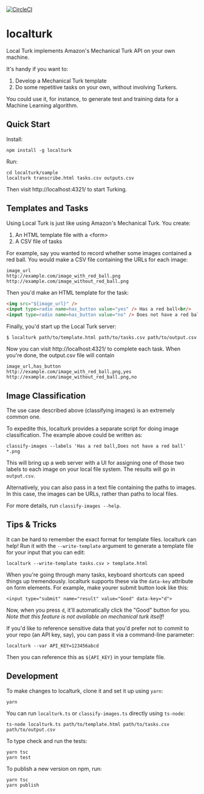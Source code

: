 [![CircleCI](https://circleci.com/gh/danvk/localturk.svg?style=svg)](https://circleci.com/gh/danvk/localturk)

# localturk

Local Turk implements Amazon's Mechanical Turk API on your own machine.

It's handy if you want to:

1. Develop a Mechanical Turk template
2. Do some repetitive tasks on your own, without involving Turkers.

You could use it, for instance, to generate test and training data for a Machine Learning algorithm.

## Quick Start

Install:

    npm install -g localturk

Run:

    cd localturk/sample
    localturk transcribe.html tasks.csv outputs.csv

Then visit http://localhost:4321/ to start Turking.

## Templates and Tasks

Using Local Turk is just like using Amazon's Mechanical Turk. You create:

1. An HTML template file with a &lt;form&gt;
2. A CSV file of tasks

For example, say you wanted to record whether some images contained a red ball. You would make a CSV file containing the URLs for each image:

    image_url
    http://example.com/image_with_red_ball.png
    http://example.com/image_without_red_ball.png

Then you'd make an HTML template for the task:

```html
<img src="${image_url}" />
<input type=radio name=has_button value="yes" /> Has a red ball<br/>
<input type=radio name=has_button value="no" /> Does not have a red ball<br/>
```

Finally, you'd start up the Local Turk server:

    $ localturk path/to/template.html path/to/tasks.csv path/to/output.csv

Now you can visit http://localhost:4321/ to complete each task. When you're done, the output.csv file will contain

    image_url,has_button
    http://example.com/image_with_red_ball.png,yes
    http://example.com/image_without_red_ball.png,no

## Image Classification

The use case described above (classifying images) is an extremely common one.

To expedite this, localturk provides a separate script for doing image
classification. The example above could be written as:

    classify-images --labels 'Has a red ball,Does not have a red ball' *.png

This will bring up a web server with a UI for assigning one of those two labels
to each image on your local file system. The results will go in `output.csv`.

Alternatively, you can also pass in a text file containing the paths to images.
In this case, the images can be URLs, rather than paths to local files.

For more details, run `classify-images --help`.

## Tips & Tricks

It can be hard to remember the exact format for template files. localturk can help! Run it with
the `--write-template` argument to generate a template file for your input that you can edit:

    localturk --write-template tasks.csv > template.html

When you're going through many tasks, keyboard shortcuts can speed things up tremendously.
localturk supports these via the `data-key` attribute on form elements. For example, make yourer
submit button look like this:

    <input type="submit" name="result" value="Good" data-key="d">

Now, when you press `d`, it'll automatically click the "Good" button for you. _Note that this
feature is not available on mechanical turk itself!_

If you'd like to reference sensitive data that you'd prefer not to commit to your repo
(an API key, say), you can pass it via a command-line parameter:

    localturk --var API_KEY=123456abcd

Then you can reference this as `${API_KEY}` in your template file.

## Development

To make changes to localturk, clone it and set it up using `yarn`:

    yarn

You can run `localturk.ts` or `classify-images.ts` directly using `ts-node`:

    ts-node localturk.ts path/to/template.html path/to/tasks.csv path/to/output.csv

To type check and run the tests:

    yarn tsc
    yarn test

To publish a new version on npm, run:

    yarn tsc
    yarn publish
